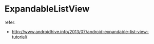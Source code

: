 ExpandableListView
===================

refer:
- http://www.androidhive.info/2013/07/android-expandable-list-view-tutorial/


